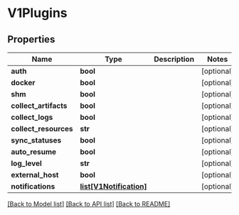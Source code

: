# V1Plugins

## Properties
Name | Type | Description | Notes
------------ | ------------- | ------------- | -------------
**auth** | **bool** |  | [optional] 
**docker** | **bool** |  | [optional] 
**shm** | **bool** |  | [optional] 
**collect_artifacts** | **bool** |  | [optional] 
**collect_logs** | **bool** |  | [optional] 
**collect_resources** | **str** |  | [optional] 
**sync_statuses** | **bool** |  | [optional] 
**auto_resume** | **bool** |  | [optional] 
**log_level** | **str** |  | [optional] 
**external_host** | **bool** |  | [optional] 
**notifications** | [**list[V1Notification]**](V1Notification.md) |  | [optional] 

[[Back to Model list]](../README.md#documentation-for-models) [[Back to API list]](../README.md#documentation-for-api-endpoints) [[Back to README]](../README.md)


